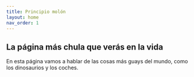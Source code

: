 ```yaml
---
title: Principio molón
layout: home
nav_order: 1
---
```

La página más chula que verás en la vida
---

En esta página vamos a hablar de las cosas más guays del mundo, como los dinosaurios y los coches.

